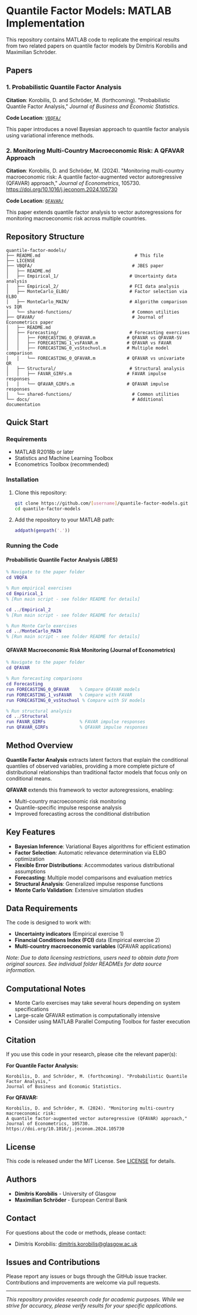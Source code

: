 # Quantile Factor Models: MATLAB Implementation

This repository contains MATLAB code to replicate the empirical results from two related papers on quantile factor models by Dimitris Korobilis and Maximilian Schröder.

## Papers

### 1. Probabilistic Quantile Factor Analysis
**Citation**: Korobilis, D. and Schröder, M. (forthcoming). "Probabilistic Quantile Factor Analysis," *Journal of Business and Economic Statistics*.

**Code Location**: [`VBQFA/`](VBQFA/)

This paper introduces a novel Bayesian approach to quantile factor analysis using variational inference methods.

### 2. Monitoring Multi-Country Macroeconomic Risk: A QFAVAR Approach  
**Citation**: Korobilis, D. and Schröder, M. (2024). "Monitoring multi-country macroeconomic risk: A quantile factor-augmented vector autoregressive (QFAVAR) approach," *Journal of Econometrics*, 105730. https://doi.org/10.1016/j.jeconom.2024.105730

**Code Location**: [`QFAVAR/`](QFAVAR/)

This paper extends quantile factor analysis to vector autoregressions for monitoring macroeconomic risk across multiple countries.

## Repository Structure

```
quantile-factor-models/
├── README.md                                    # This file
├── LICENSE
├── VBQFA/                                      # JBES paper
│   ├── README.md
│   ├── Empirical_1/                           # Uncertainty data analysis
│   ├── Empirical_2/                           # FCI data analysis
│   ├── MonteCarlo_ELBO/                       # Factor selection via ELBO
│   ├── MonteCarlo_MAIN/                       # Algorithm comparison vs IQR
│   └── shared-functions/                       # Common utilities
├── QFAVAR/                                     # Journal of Econometrics paper
│   ├── README.md
│   ├── Forecasting/                           # Forecasting exercises
│   │   ├── FORECASTING_0_QFAVAR.m            # QFAVAR vs QFAVAR-SV
│   │   ├── FORECASTING_1_vsFAVAR.m           # QFAVAR vs FAVAR
│   │   ├── FORECASTING_0_vsStochvol.m        # Multiple model comparison
│   │   └── FORECASTING_0_QFAVAR.m            # QFAVAR vs univariate QR
│   ├── Structural/                            # Structural analysis
│   │   ├── FAVAR_GIRFs.m                     # FAVAR impulse responses
│   │   └── QFAVAR_GIRFs.m                    # QFAVAR impulse responses
│   └── shared-functions/                       # Common utilities
└── docs/                                       # Additional documentation
```

## Quick Start

### Requirements
- MATLAB R2018b or later
- Statistics and Machine Learning Toolbox
- Econometrics Toolbox (recommended)

### Installation
1. Clone this repository:
   ```bash
   git clone https://github.com/[username]/quantile-factor-models.git
   cd quantile-factor-models
   ```

2. Add the repository to your MATLAB path:
   ```matlab
   addpath(genpath('.'))
   ```

### Running the Code

#### Probabilistic Quantile Factor Analysis (JBES)
```matlab
% Navigate to the paper folder
cd VBQFA

% Run empirical exercises
cd Empirical_1
% [Run main script - see folder README for details]

cd ../Empirical_2  
% [Run main script - see folder README for details]

% Run Monte Carlo exercises
cd ../MonteCarlo_MAIN
% [Run main script - see folder README for details]
```

#### QFAVAR Macroeconomic Risk Monitoring (Journal of Econometrics)
```matlab
% Navigate to the paper folder
cd QFAVAR

% Run forecasting comparisons
cd Forecasting
run FORECASTING_0_QFAVAR    % Compare QFAVAR models
run FORECASTING_1_vsFAVAR   % Compare with FAVAR
run FORECASTING_0_vsStochvol % Compare with SV models

% Run structural analysis
cd ../Structural
run FAVAR_GIRFs             % FAVAR impulse responses  
run QFAVAR_GIRFs            % QFAVAR impulse responses
```

## Method Overview

**Quantile Factor Analysis** extracts latent factors that explain the conditional quantiles of observed variables, providing a more complete picture of distributional relationships than traditional factor models that focus only on conditional means.

**QFAVAR** extends this framework to vector autoregressions, enabling:
- Multi-country macroeconomic risk monitoring
- Quantile-specific impulse response analysis
- Improved forecasting across the conditional distribution

## Key Features

- **Bayesian Inference**: Variational Bayes algorithms for efficient estimation
- **Factor Selection**: Automatic relevance determination via ELBO optimization
- **Flexible Error Distributions**: Accommodates various distributional assumptions
- **Forecasting**: Multiple model comparisons and evaluation metrics
- **Structural Analysis**: Generalized impulse response functions
- **Monte Carlo Validation**: Extensive simulation studies

## Data Requirements

The code is designed to work with:
- **Uncertainty indicators** (Empirical exercise 1)
- **Financial Conditions Index (FCI)** data (Empirical exercise 2)  
- **Multi-country macroeconomic variables** (QFAVAR applications)

*Note: Due to data licensing restrictions, users need to obtain data from original sources. See individual folder READMEs for data source information.*

## Computational Notes

- Monte Carlo exercises may take several hours depending on system specifications
- Large-scale QFAVAR estimation is computationally intensive
- Consider using MATLAB Parallel Computing Toolbox for faster execution

## Citation

If you use this code in your research, please cite the relevant paper(s):

**For Quantile Factor Analysis:**
```
Korobilis, D. and Schröder, M. (forthcoming). "Probabilistic Quantile Factor Analysis," 
Journal of Business and Economic Statistics.
```

**For QFAVAR:**
```
Korobilis, D. and Schröder, M. (2024). "Monitoring multi-country macroeconomic risk: 
A quantile factor-augmented vector autoregressive (QFAVAR) approach," 
Journal of Econometrics, 105730. https://doi.org/10.1016/j.jeconom.2024.105730
```

## License

This code is released under the MIT License. See [LICENSE](LICENSE) for details.

## Authors

- **Dimitris Korobilis** - University of Glasgow
- **Maximilian Schröder** - European Central Bank

## Contact

For questions about the code or methods, please contact:
- Dimitris Korobilis: dimitris.korobilis@glasgow.ac.uk

## Issues and Contributions

Please report any issues or bugs through the GitHub issue tracker. Contributions and improvements are welcome via pull requests.

---

*This repository provides research code for academic purposes. While we strive for accuracy, please verify results for your specific applications.*
